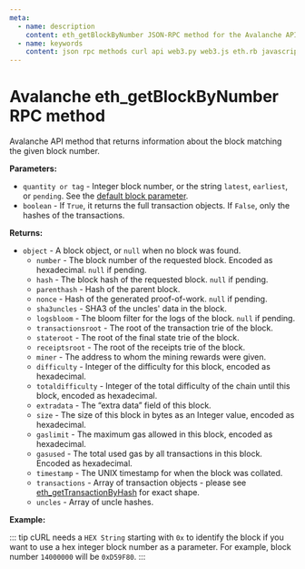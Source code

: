 ```yaml
---
meta:
  - name: description
    content: eth_getBlockByNumber JSON-RPC method for the Avalanche API available with examples in web3.js, web3.py, eth.rb, and cURL.
  - name: keywords
    content: json rpc methods curl api web3.py web3.js eth.rb javascript python ruby Avalanche
---
```


# Avalanche eth_getBlockByNumber RPC method

Avalanche API method that returns information about the block matching the given block number.

**Parameters:**

- `quantity or tag` - Integer block number, or the string `latest`, `earliest`, or `pending`. See the [default block parameter](https://eth.wiki/json-rpc/API#the-default-block-parameter).
- `boolean` - If `True`, it returns the full transaction objects. If `False`, only the hashes of the transactions.

**Returns:**

- `object` - A block object, or `null` when no block was found.
  - `number` - The block number of the requested block. Encoded as hexadecimal. `null` if pending.
  - `hash` - The block hash of the requested block. `null` if pending.
  - `parenthash` - Hash of the parent block.
  - `nonce` - Hash of the generated proof-of-work. `null` if pending.
  - `sha3uncles` - SHA3 of the uncles' data in the block.
  - `logsbloom` - The bloom filter for the logs of the block. `null` if pending.
  - `transactionsroot` - The root of the transaction trie of the block.
  - `stateroot` - The root of the final state trie of the block.
  - `receiptsroot` - The root of the receipts trie of the block.
  - `miner` - The address to whom the mining rewards were given.
  - `difficulty` - Integer of the difficulty for this block, encoded as hexadecimal.
  - `totaldifficulty` - Integer of the total difficulty of the chain until this block, encoded as hexadecimal.
  - `extradata` - The “extra data” field of this block.
  - `size` - The size of this block in bytes as an Integer value, encoded as hexadecimal.
  - `gaslimit` - The maximum gas allowed in this block, encoded as hexadecimal.
  - `gasused` - The total used gas by all transactions in this block. Encoded as hexadecimal.
  - `timestamp` - The UNIX timestamp for when the block was collated.
  - `transactions` - Array of transaction objects - please see [eth_getTransactionByHash](/api/avalanche/eth_gettransactionbyhash) for exact shape.
  - `uncles` - Array of uncle hashes.

**Example:**

::: tip
cURL needs a `HEX String` starting with `0x` to identify the block if you want to use a hex integer block number as a parameter.
For example, block number `14000000` will be `0xD59F80`.
:::

<CodeSwitcher :languages="{js:'web3.js', py:'web3.py', rb:'eth.rb', cr:'cURL'}">
<template v-slot:js>

```js
const Web3 = require("web3");
const node_url = "CHAINSTACK_NODE_URL";
const web3 = new Web3(node_url);
web3.eth.getBlock("latest", "False", (err, block) => {
  console.log(block);
});
```

</template>
<template v-slot:py>

```py
# Avalanche is a Proof of Authority (POA) chain. Web3.py requires the use of the POA compatibility middleware.
from web3 import Web3
from web3.middleware import geth_poa_middleware

node_url = "CHAINSTACK_NODE_URL"
web3 = Web3(Web3.HTTPProvider(node_url))

# inject the poa compatibility middleware to the innermost layer
web3.middleware_onion.inject(geth_poa_middleware, layer=0)

print(web3.eth.get_block("latest", False))
```

</template>
<template v-slot:rb>

```rb
require "eth"
client = Eth::Client.create "CHAINSTACK_NODE_URL"
response = client.eth_get_block_by_number("latest",false)
puts response["result"]
```

</template>
<template v-slot:cr>

```sh
curl -X POST "CHAINSTACK_NODE_URL" \
  -H "Content-Type: application/json" \
  --data '{"method":"eth_getBlockByNumber","params":["latest",false],"id":1,"jsonrpc":"2.0"}'
```

</template>
</CodeSwitcher>
